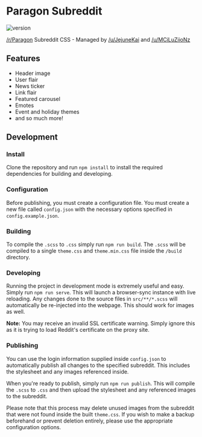 # Paragon Subreddit

![version](https://img.shields.io/badge/version-2.3.0-blue)

[/r/Paragon](https://old.reddit.com/r/paragon/) Subreddit CSS - 
Managed by [/u/JejuneKai](https://www.reddit.com/user/JejuneKai)
and [/u/MCiLuZiioNz](https://www.reddit.com/user/mciluziionz)

## Features

* Header image
* User flair
* News ticker
* Link flair
* Featured carousel
* Emotes
* Event and holiday themes
* and so much more!

## Development

### Install

Clone the repository and run `npm install` to install the required dependencies
for building and developing.

### Configuration

Before publishing, you must create a configuration file.
You must create a new file called `config.json` with the necessary options
specified in `config.example.json`.

### Building

To compile the `.scss` to `.css` simply run `npm run build`. The `.scss` will be compiled to
a single `theme.css` and `theme.min.css` file inside the `/build` directory.

### Developing

Running the project in development mode is extremely useful and easy. Simply
run `npm run serve`. This will launch a browser-sync instance with live reloading.
Any changes done to the source files in `src/**/*.scss` will automatically be
re-injected into the webpage. This should work for images as well.

**Note:** You may receive an invalid SSL certificate warning. Simply ignore this as
it is trying to load Reddit's certificate on the proxy site.

### Publishing

You can use the login information supplied inside `config.json` to automatically
publish all changes to the specified subreddit. This includes the stylesheet and
any images referenced inside.

When you're ready to publish, simply run `npm run publish`. This will compile the
`.scss` to `.css` and then upload the stylesheet and any referenced images to the subreddit.

Please note that this process may delete unused images from the subreddit that were
not found inside the built `theme.css`. If you wish to make a backup beforehand or
prevent deletion entirely, please use the appropriate configuration options.
